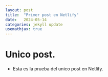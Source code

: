 ```yaml
---
layout: post
title:  "Primer post en Netlify"
date:   2024-05-14
categories: jekyll update
usemathjax: true
---
```


# Unico post.

- Esta es la prueba del unico post en Netlify.
